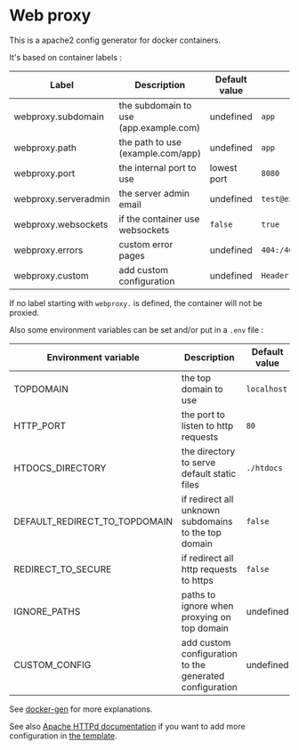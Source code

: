 # Web proxy

This is a apache2 config generator for docker containers.

It's based on container labels :

| Label                | Description                            | Default value | Example                       |
|----------------------|----------------------------------------|---------------|-------------------------------|
| webproxy.subdomain   | the subdomain to use (app.example.com) | undefined     | `app`                         |
| webproxy.path        | the path to use (example.com/app)      | undefined     | `app`                         |
| webproxy.port        | the internal port to use               | lowest port   | `8080`                        |
| webproxy.serveradmin | the server admin email                 | undefined     | `test@example.com`            |
| webproxy.websockets  | if the container use websockets        | `false`       | `true`                        |
| webproxy.errors      | custom error pages                     | undefined     | `404:/404.html,500:/500.html` |
| webproxy.custom      | add custom configuration               | undefined     | `Header set Blabla "blabla"`  |

If no label starting with `webproxy.` is defined, the container will not be proxied.

Also some environment variables can be set and/or put in a `.env` file :

| Environment variable          | Description                                              | Default value | Example                      |
|-------------------------------|----------------------------------------------------------|---------------|------------------------------|
| TOPDOMAIN                     | the top domain to use                                    | `localhost`   | `example.com`                |
| HTTP_PORT                     | the port to listen to http requests                      | `80`          | `8080`                       |
| HTDOCS_DIRECTORY              | the directory to serve default static files              | `./htdocs`    | `/var/www/html`              |
| DEFAULT_REDIRECT_TO_TOPDOMAIN | if redirect all unknown subdomains to the top domain     | `false`       | `true`                       |
| REDIRECT_TO_SECURE            | if redirect all http requests to https                   | `false`       | `true`                       |
| IGNORE_PATHS                  | paths to ignore when proxying on top domain              | undefined     | `app,data`                   |
| CUSTOM_CONFIG                 | add custom configuration to the generated configuration  | undefined     | `Header set Blabla "blabla"` |

See [docker-gen](https://github.com/nginx-proxy/docker-gen/) for more explanations.

See also [Apache HTTPd documentation](https://httpd.apache.org/docs/2.4/mod/) if you want to add more configuration in [the template](config-generator/templates/apache2.tmpl).